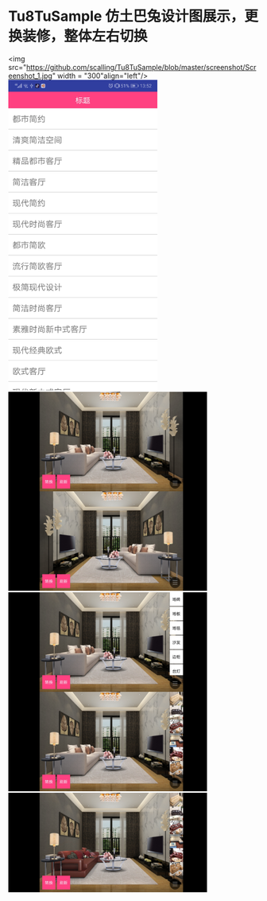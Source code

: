 # Tu8TuSample  仿土巴兔设计图展示，更换装修，整体左右切换
<img src="https://github.com/scalling/Tu8TuSample/blob/master/screenshot/Screenshot_1.jpg" width = "300"align="left"/>
<img src="https://github.com/scalling/Tu8TuSample/blob/master/screenshot/Screenshot_2.jpg" width = "300" />
<img src="https://github.com/scalling/Tu8TuSample/blob/master/screenshot/Screenshot_3.jpg" width = "400" align="left"/>
<img src="https://github.com/scalling/Tu8TuSample/blob/master/screenshot/Screenshot_4.jpg" width = "400" />
<img src="https://github.com/scalling/Tu8TuSample/blob/master/screenshot/Screenshot_5.jpg" width = "400" align="left"/>
<img src="https://github.com/scalling/Tu8TuSample/blob/master/screenshot/Screenshot_6.jpg" width = "400"/>
<img src="https://github.com/scalling/Tu8TuSample/blob/master/screenshot/Screenshot_7.jpg" width = "400"/>
